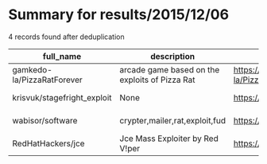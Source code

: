 
# Summary for results/2015/12/06
    
4 records found after deduplication

| full_name | description | html_url | matched_list | matched_count | pushed_at | size | stargazers_count | language | forks_count | vul_ids |
|-----------------------------|------------------------------------------------|------------------------------------------------|----------------|-----------------|---------------------------|--------|--------------------|------------|---------------|-----------|
| gamkedo-la/PizzaRatForever | arcade game based on the exploits of Pizza Rat | https://github.com/gamkedo-la/PizzaRatForever | ['exploit'] | 1 | 2015-12-06 05:52:07+00:00 | 54740 | 0 | C# | 0 | [] |
| krisvuk/stagefright_exploit | None | https://github.com/krisvuk/stagefright_exploit | ['exploit'] | 1 | 2015-12-06 08:18:02+00:00 | 4432 | 0 | HTML | 1 | [] |
| wabisor/software | crypter,mailer,rat,exploit,fud | https://github.com/wabisor/software | ['exploit'] | 1 | 2015-12-06 09:59:57+00:00 | 0 | 0 | | 0 | [] |
| RedHatHackers/jce | Jce Mass Exploiter by Red V!per | https://github.com/RedHatHackers/jce | ['exploit'] | 1 | 2015-12-06 20:00:09+00:00 | 3 | 0 | Shell | 3 | [] |
